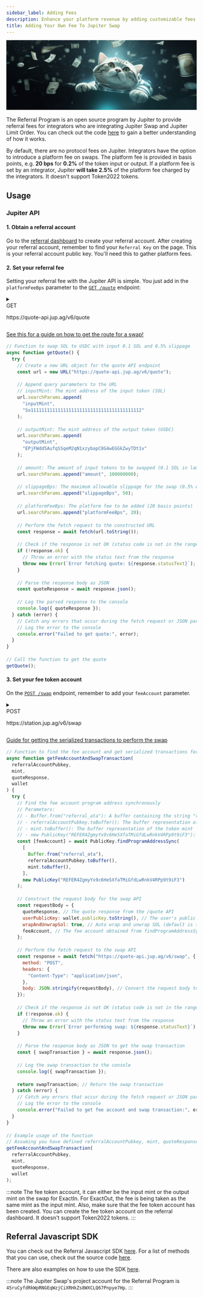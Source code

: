 ```yaml
---
sidebar_label: Adding Fees
description: Enhance your platform revenue by adding customizable fees to Jupiter swap using the Jupiter API. Learn how to implement it effortlessly!
title: Adding Your Own Fee To Jupiter Swap
---
```


<head>
    <title>Add Fees to Jupiter API: Enhance Your Platform Revenue Seamlessly</title>
    <meta name="twitter:card" content="summary" />
</head>

<style jsx>
{`
  .api-method-box {
    border-radius: 8px;
    margin: 16px 0;
    display: inline;
    padding: 4px;
    font-weight: 700;
    margin-right: 8px;
    font-size: 12px;
    color: white
  }

.get {
  border: 1px solid #018847;
  background-color: #018847 !important;
}

.post {
  border: 1px solid #eaba0c;
  background-color: #eaba0c !important;
}

  .api-method-path {
    font-size: 14px;
    display: inline;
  }
`}</style>

![cat_flying](./cat_flying_money.png)

The Referral Program is an open source program by Jupiter to provide referral fees for integrators who are integrating Jupiter Swap and Jupiter Limit Order. You can check out the code [here](https://github.com/TeamRaccoons/referral) to gain a better understanding of how it works.

By default, there are no protocol fees on Jupiter. Integrators have the option to introduce a platform fee on swaps. The platform fee is provided in basis points, e.g. **20 bps** for **0.2%** of the token input or output. If a platform fee is set by an integrator, Jupiter **will take 2.5%** of the platform fee charged by the integrators. It doesn't support Token2022 tokens.

## Usage

### Jupiter API

#### 1. Obtain a referral account

Go to the [referral dashboard](https://referral.jup.ag/dashboard) to create your referral account. After creating your referral account, remember to find your `Referral Key` on the page. This is your referral account public key. You'll need this to gather platform fees.

#### 2. Set your referral fee

Setting your referral fee with the Jupiter API is simple. You just add in the `platformFeeBps` parameter to the [`GET /quote`](/api-v6/get-quote) endpoint:

<details>
  <summary>
    <div>
      <div className="api-method-box get">GET</div>
      <p className="api-method-path">https://quote-api.jup.ag/v6/quote</p>
    </div>
  </summary>

**Parameters in use in the below code example:**

- `inputMint`: The mint address of the input token.
- `outputMint`: The mint address of the output token.
- `amount`: The amount of input tokens to be swapped.
- `slippage`: The maximum allowable slippage for the swap.
- `platformFeeBps`: Basis points of the fee to be added.

```shell
curl -G "https://quote-api.jup.ag/v6/quote" \
     --data-urlencode "inputMint=So11111111111111111111111111111111111111112" \
     --data-urlencode "outputMint=EPjFWdd5AufqSSqeM2qN1xzybapC8G4wEGGkZwyTDt1v" \
     --data-urlencode "amount=100000000" \
     --data-urlencode "slippageBps=50" \
     --data-urlencode "platformFeeBps=20"
```

</details>

[See this for a guide on how to get the route for a swap!](/docs/old/apis/swap-api#5-get-the-route-for-a-swap)

```js
// Function to swap SOL to USDC with input 0.1 SOL and 0.5% slippage
async function getQuote() {
  try {
    // Create a new URL object for the quote API endpoint
    const url = new URL("https://quote-api.jup.ag/v6/quote");

    // Append query parameters to the URL
    // inputMint: The mint address of the input token (SOL)
    url.searchParams.append(
      "inputMint",
      "So11111111111111111111111111111111111111112"
    );

    // outputMint: The mint address of the output token (USDC)
    url.searchParams.append(
      "outputMint",
      "EPjFWdd5AufqSSqeM2qN1xzybapC8G4wEGGkZwyTDt1v"
    );

    // amount: The amount of input tokens to be swapped (0.1 SOL in lamports, where 1 SOL = 1,000,000,000 lamports)
    url.searchParams.append("amount", 100000000);

    // slippageBps: The maximum allowable slippage for the swap (0.5% expressed in basis points)
    url.searchParams.append("slippageBps", 50);

    // platformFeeBps: The platform fee to be added (20 basis points)
    url.searchParams.append("platformFeeBps", 20);

    // Perform the fetch request to the constructed URL
    const response = await fetch(url.toString());

    // Check if the response is not OK (status code is not in the range 200-299)
    if (!response.ok) {
      // Throw an error with the status text from the response
      throw new Error(`Error fetching quote: ${response.statusText}`);
    }

    // Parse the response body as JSON
    const quoteResponse = await response.json();

    // Log the parsed response to the console
    console.log({ quoteResponse });
  } catch (error) {
    // Catch any errors that occur during the fetch request or JSON parsing
    // Log the error to the console
    console.error("Failed to get quote:", error);
  }
}

// Call the function to get the quote
getQuote();
```

#### 3. Set your fee token account

On the [`POST /swap`](/api-v6/post-swap) endpoint, remember to add your `feeAccount` parameter.

<details>
  <summary>
    <div>
      <div className="api-method-box post">POST</div>
      <p className="api-method-path">https://station.jup.ag/v6/swap</p>
    </div>
  </summary>

**Parameters in use in the below code example:**

- `quoteResponse`: The response object from the `/quote` API.
- `userPublicKey`: The public key of the user initiating the swap.
- `wrapAndUnwrapSol`: Auto wrap and unwrap SOL. Default is true.
- `feeAccount`: The fee account associated with the swap.
- `platformFeeBps`: Basis points of the fee to be added.

```shell
# Example being constructed in code below
curl -X POST "https://quote-api.jup.ag/v6/swap" \
     -H "Content-Type: application/json" \
     -d '{
           "quoteResponse": { /* The quote response from the /quote API */ },
           "userPublicKey": "YourUserPublicKey",
           "wrapAndUnwrapSol": true,
           "feeAccount": "YourFeeAccountPublicKey"
         }'
```

</details>

[Guide for getting the serialized transactions to perform the swap](/docs/old/apis/swap-api#6-get-the-serialized-transactions-to-perform-the-swap)

```js
// Function to find the fee account and get serialized transactions for the swap
async function getFeeAccountAndSwapTransaction(
  referralAccountPubkey,
  mint,
  quoteResponse,
  wallet
) {
  try {
    // Find the fee account program address synchronously
    // Parameters:
    // - Buffer.from("referral_ata"): A buffer containing the string "referral_ata"
    // - referralAccountPubkey.toBuffer(): The buffer representation of the referral account public key
    // - mint.toBuffer(): The buffer representation of the token mint
    // - new PublicKey("REFER4ZgmyYx9c6He5XfaTMiGfdLwRnkV4RPp9t9iF3"): The public key of the Referral Program
    const [feeAccount] = await PublicKey.findProgramAddressSync(
      [
        Buffer.from("referral_ata"),
        referralAccountPubkey.toBuffer(),
        mint.toBuffer(),
      ],
      new PublicKey("REFER4ZgmyYx9c6He5XfaTMiGfdLwRnkV4RPp9t9iF3")
    );

    // Construct the request body for the swap API
    const requestBody = {
      quoteResponse, // The quote response from the /quote API
      userPublicKey: wallet.publicKey.toString(), // The user's public key
      wrapAndUnwrapSol: true, // Auto wrap and unwrap SOL (default is true)
      feeAccount, // The fee account obtained from findProgramAddressSync
    };

    // Perform the fetch request to the swap API
    const response = await fetch("https://quote-api.jup.ag/v6/swap", {
      method: "POST",
      headers: {
        "Content-Type": "application/json",
      },
      body: JSON.stringify(requestBody), // Convert the request body to a JSON string
    });

    // Check if the response is not OK (status code is not in the range 200-299)
    if (!response.ok) {
      // Throw an error with the status text from the response
      throw new Error(`Error performing swap: ${response.statusText}`);
    }

    // Parse the response body as JSON to get the swap transaction
    const { swapTransaction } = await response.json();

    // Log the swap transaction to the console
    console.log({ swapTransaction });

    return swapTransaction; // Return the swap transaction
  } catch (error) {
    // Catch any errors that occur during the fetch request or JSON parsing
    // Log the error to the console
    console.error("Failed to get fee account and swap transaction:", error);
  }
}

// Example usage of the function
// Assuming you have defined referralAccountPubkey, mint, quoteResponse, and wallet elsewhere
getFeeAccountAndSwapTransaction(
  referralAccountPubkey,
  mint,
  quoteResponse,
  wallet
);
```

:::note
The fee token account, it can either be the input mint or the output mint on the swap for ExactIn. For ExactOut, the fee is being taken as the same mint as the input mint. Also, make sure that the fee token account has been created. You can create the fee token account on the referral dashboard. It doesn't support Token2022 tokens.
:::

## Referral Javascript SDK

You can check out the Referral Javascript SDK [here](https://www.npmjs.com/package/@jup-ag/referral-sdk). For a list of methods that you can use, check out the source code [here](https://github.com/TeamRaccoons/referral/blob/main/packages/sdk/src/referral.ts).

There are also examples on how to use the SDK [here](https://github.com/TeamRaccoons/referral/tree/main/example).

:::note
The Jupiter Swap's project account for the Referral Program is `45ruCyfdRkWpRNGEqWzjCiXRHkZs8WXCLQ67Pnpye7Hp`.
:::
